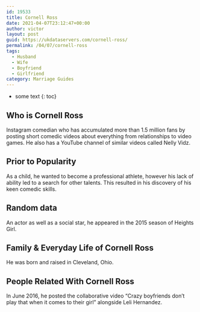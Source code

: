 ```yaml
---
id: 19533
title: Cornell Ross
date: 2021-04-07T23:12:47+00:00
author: victor
layout: post
guid: https://ukdataservers.com/cornell-ross/
permalink: /04/07/cornell-ross
tags:
  - Husband
  - Wife
  - Boyfriend
  - Girlfriend
category: Marriage Guides
---
```


* some text
{: toc}


## Who is Cornell Ross



Instagram comedian who has accumulated more than 1.5 million fans by posting short comedic videos about everything from relationships to video games. He also has a YouTube channel of similar videos called Nelly Vidz. 

                
                
                
## Prior to Popularity



As a child, he wanted to become a professional athlete, however his lack of ability led to a search for other talents. This resulted in his discovery of his keen comedic skills.

                
                
                
## Random data



An actor as well as a social star, he appeared in the 2015 season of Heights Girl.

                
                
                
## Family & Everyday Life of Cornell Ross



He was born and raised in Cleveland, Ohio.

                
                
                
## People Related With Cornell Ross



In June 2016, he posted the collaborative video &#8220;Crazy boyfriends don&#8217;t play that when it comes to their girl&#8221; alongside Leli Hernandez.

                
              
            
          
          
          
